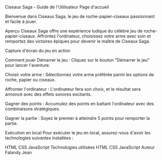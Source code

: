 Ciseaux Saga - Guide de l'Utilisateur
Page d'accueil

Bienvenue dans Ciseaux Saga, le jeu de roche-papier-ciseaux passionnant et facile à jouer.

Aperçu
Ciseaux Saga offre une expérience ludique du célèbre jeu de roche-papier-ciseaux. Affrontez l'ordinateur, choisissez votre arme avec soin et remportez des victoires épiques pour devenir le maître de Ciseaux Saga.

Capture d'écran du jeu en action

Comment jouer
Démarrer le jeu : Cliquez sur le bouton "Démarrer le jeu" pour lancer l'aventure.

Choisir votre arme : Sélectionnez votre arme préférée parmi les options de roche, papier ou ciseaux.

Affronter l'ordinateur : L'ordinateur fera son choix, et le résultat sera annoncé avec des effets sonores excitants.

Gagner des points : Accumulez des points en battant l'ordinateur avec des combinaisons stratégiques.

Gagner la partie : Soyez le premier à atteindre 5 points pour remporter la partie.

Exécution en local
Pour exécuter le jeu en local, assurez-vous d'avoir les technologies suivantes installées :

HTML
CSS
JavaScript
Technologies utilisées
HTML
CSS
JavaScript
Auteur
Falandy Jean

